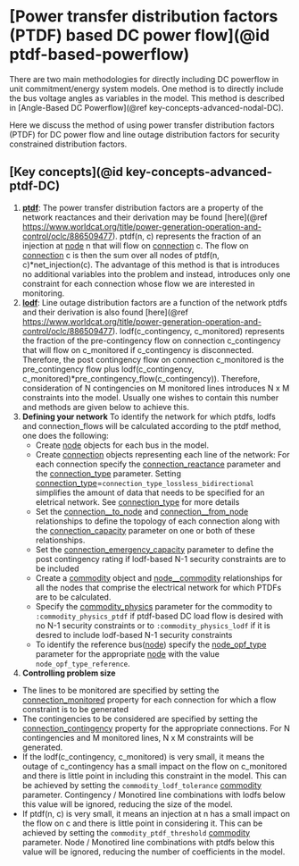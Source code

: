 # [Power transfer distribution factors (PTDF) based DC power flow](@id ptdf-based-powerflow)
There are two main methodologies for directly including DC powerflow in unit commitment/energy system models. One method is to directly include the bus voltage angles as variables in the model. This method is described in [Angle-Based DC Powerflow](@ref key-concepts-advanced-nodal-DC).

Here we discuss the method of using power transfer distribution factors (PTDF) for DC power flow and line outage distribution factors for security constrained distribution factors.

## [Key concepts](@id key-concepts-advanced-ptdf-DC)
1. **[ptdf](@ref)**: The power transfer distribution factors are a property of the network reactances and their derivation may be found [here](@ref https://www.worldcat.org/title/power-generation-operation-and-control/oclc/886509477). ptdf(n, c) represents the fraction of an injection at [node](@ref) n that will flow on [connection](@ref) c. The flow on [connection](@ref) c is then the sum over all nodes of ptdf(n, c)*net_injection(c). The advantage of this method is that is introduces no additional variables into the problem and instead, introduces only one constraint for each connection whose flow we are interested in monitoring.
2. **[lodf](@ref)**: Line outage distribution factors are a function of the network ptdfs and their derivation is also found [here](@ref https://www.worldcat.org/title/power-generation-operation-and-control/oclc/886509477). lodf(c_contingency, c_monitored) represents the fraction of the pre-contingency flow on connection c_contingency that will flow on c_monitored if c_contingency is disconnected. Therefore, the post contingency flow on connection c_monitored is the pre_contingency flow plus lodf(c_contingency, c_monitored)\*pre_contingency_flow(c_contingency)). Therefore, consideration of N contingencies on M monitored lines introduces N x M constraints into the model. Usually one wishes to contain this number and methods are given below to achieve this.
3. **Defining your network** To identify the network for which ptdfs, lodfs and connection_flows will be calculated according to the ptdf method, one does the following:
   - Create [node](@ref) objects for each bus in the model.
   - Create [connection](@ref) objects representing each line of the network: For each connection specify the [connection\_reactance](@ref) parameter and the [connection\_type](@ref) parameter. Setting [connection\_type](@ref)=`connection_type_lossless_bidirectional` simplifies the amount of data that needs to be specified for an eletrical network. See [connection\_type](@ref) for more details   
   - Set the [connection\_\_to\_node](@ref) and [connection\_\_from\_node](@ref) relationships to define the topology of each connection along with the [connection\_capacity](@ref) parameter on one or both of these relationships.
   - Set the [connection\_emergency\_capacity](@ref) parameter to define the post contingency rating if lodf-based N-1 security constraints are to be included
   - Create a [commodity](@ref) object and [node__commodity](@ref) relationships for all the nodes that comprise the electrical network for which PTDFs are to be calculated.
   - Specify the [commodity_physics](@ref) parameter for the commodity to `:commodity_physics_ptdf` if ptdf-based DC load flow is desired with no N-1 security constraints or to `:commodity_physics_lodf` if it is desred to include lodf-based N-1 security constraints
   - To identify the reference bus([node](@ref)) specify the [node_opf_type](@ref) parameter for the appropriate [node](@ref) with the value `node_opf_type_reference`.
4. **Controlling problem size**
  - The lines to be monitored are specified by setting the [connection\_monitored](@ref) property for each connection for which a flow constraint is to be generated
  - The contingencies to be considered are specified by setting the [connection\_contingency](@ref) property for the appropriate connections. For N contingencies and M monitored lines, N x M constraints will be generated.
  - If the lodf(c_contingency, c_monitored) is very small, it means the outage of c_contingency has a small impact on the flow on c_monitored and there is little point in including this constraint in the model. This can be achieved by setting the `commodity_lodf_tolerance` [commodity](@ref) parameter. Contingency / Monotired line combinations with lodfs below this value will be ignored, reducing the size of the model.
  - If ptdf(n, c) is very small, it means an injection at n has a small impact on the flow on c and there is little point in considering it. This can be achieved by setting the `commodity_ptdf_threshold` [commodity](@ref) parameter. Node / Monotired line combinations with ptdfs below this value will be ignored, reducing the number of coefficients in the model.

